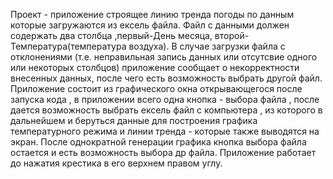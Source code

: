 Проект - приложение строящее линию тренда погоды по данным которые загружаются из ексель файла. Файл с данными должен содержать два столбца ,первый-День месяца, второй-Температура(температура воздуха).
В случае загрузки файла с отклонениями (т.е. неправильная запись данных или отсутсвие одного или некоторых столбцов) приложение сообщает о некорректности внесенных данных, после чего есть возможность выбрать другой файл.
Приложение состоит из графического окна открывающегося после запуска кода , в приложении всего одна кнопка - выбора файла , после дается возможность выбрать ексель файл с компьютера , из которого в дальнейшем и беруться данные для построения графика температурного режима и линии тренда - которые также выводятся на экран.
После однократной генерации графика кнопка выбора файла остается и есть возможность выбора др файла. Приложение работает до нажатия крестика в его верхнем правом углу.
